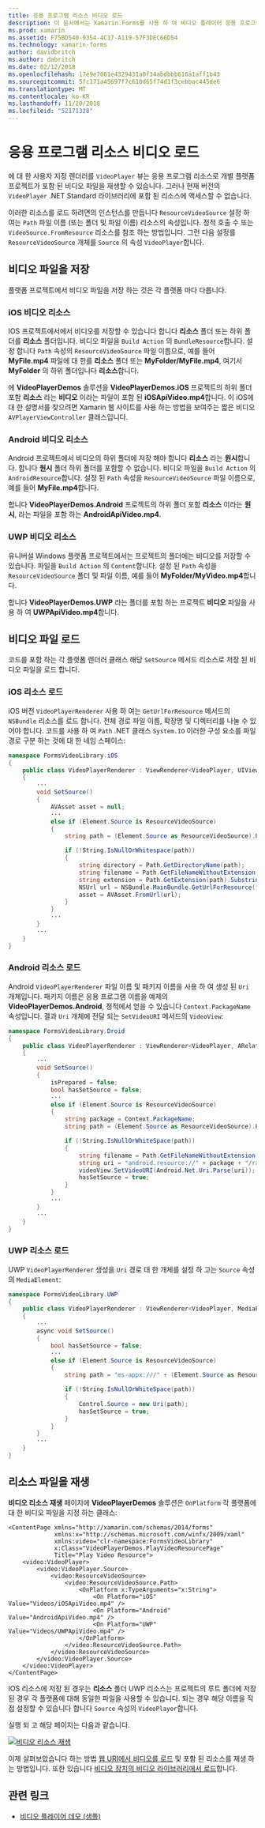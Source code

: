 ```yaml
---
title: 응용 프로그램 리소스 비디오 로드
description: 이 문서에서는 Xamarin.Forms를 사용 하 여 비디오 플레이어 응용 프로그램에서는 응용 프로그램 리소스로 저장 하는 비디오를 로드 하는 방법을 설명 합니다.
ms.prod: xamarin
ms.assetid: F75BD540-9354-4C17-A119-57F3DEC66D54
ms.technology: xamarin-forms
author: davidbritch
ms.author: dabritch
ms.date: 02/12/2018
ms.openlocfilehash: 17e9e7061e4329431a0f34abdbbb616a1aff1b43
ms.sourcegitcommit: 5fc171a45697f7c610d65f74d1f3cebbac445de6
ms.translationtype: MT
ms.contentlocale: ko-KR
ms.lasthandoff: 11/20/2018
ms.locfileid: "52171328"
---
```

# <a name="loading-application-resource-videos"></a>응용 프로그램 리소스 비디오 로드

에 대 한 사용자 지정 렌더러를 `VideoPlayer` 뷰는 응용 프로그램 리소스로 개별 플랫폼 프로젝트가 포함 된 비디오 파일을 재생할 수 있습니다. 그러나 현재 버전의 `VideoPlayer` .NET Standard 라이브러리에 포함 된 리소스에 액세스할 수 없습니다.

이러한 리소스를 로드 하려면의 인스턴스를 만듭니다 `ResourceVideoSource` 설정 하 여는 `Path` 파일 이름 (또는 폴더 및 파일 이름) 리소스의 속성입니다. 정적 호출 수 또는 `VideoSource.FromResource` 리소스를 참조 하는 방법입니다. 그런 다음 설정를 `ResourceVideoSource` 개체를 `Source` 의 속성 `VideoPlayer`합니다.

## <a name="storing-the-video-files"></a>비디오 파일을 저장

플랫폼 프로젝트에서 비디오 파일을 저장 하는 것은 각 플랫폼 마다 다릅니다.

### <a name="ios-video-resources"></a>iOS 비디오 리소스

IOS 프로젝트에서에서 비디오를 저장할 수 있습니다 합니다 **리소스** 폴더 또는 하위 폴더를 **리소스** 폴더입니다. 비디오 파일을 `Build Action` 의 `BundleResource`합니다. 설정 합니다 `Path` 속성의 `ResourceVideoSource` 파일 이름으로, 예를 들어 **MyFile.mp4** 파일에 대 한를 **리소스** 폴더 또는 **MyFolder/MyFile.mp4**, 여기서 **MyFolder** 의 하위 폴더입니다 **리소스**합니다.

에 **VideoPlayerDemos** 솔루션을 **VideoPlayerDemos.iOS** 프로젝트의 하위 폴더 포함 **리소스** 라는 **비디오** 이라는 파일이 포함 된 **iOSApiVideo.mp4**합니다. 이 iOS에 대 한 설명서를 찾으려면 Xamarin 웹 사이트를 사용 하는 방법을 보여주는 짧은 비디오 `AVPlayerViewController` 클래스입니다.

### <a name="android-video-resources"></a>Android 비디오 리소스

Android 프로젝트에서 비디오의 하위 폴더에 저장 해야 합니다 **리소스** 라는 **원시**합니다. 합니다 **원시** 폴더 하위 폴더를 포함할 수 없습니다. 비디오 파일을 `Build Action` 의 `AndroidResource`합니다. 설정 된 `Path` 속성을 `ResourceVideoSource` 파일 이름으로, 예를 들어 **MyFile.mp4**합니다.

합니다 **VideoPlayerDemos.Android** 프로젝트의 하위 폴더 포함 **리소스** 이라는 **원시**, 라는 파일을 포함 하는 **AndroidApiVideo.mp4**.

### <a name="uwp-video-resources"></a>UWP 비디오 리소스

유니버설 Windows 플랫폼 프로젝트에서는 프로젝트의 폴더에는 비디오를 저장할 수 있습니다. 파일을 `Build Action` 의 `Content`합니다. 설정 된 `Path` 속성을 `ResourceVideoSource` 폴더 및 파일 이름, 예를 들어 **MyFolder/MyVideo.mp4**합니다.

합니다 **VideoPlayerDemos.UWP** 라는 폴더를 포함 하는 프로젝트 **비디오** 파일을 사용 하 여 **UWPApiVideo.mp4**합니다.

## <a name="loading-the-video-files"></a>비디오 파일 로드

코드를 포함 하는 각 플랫폼 렌더러 클래스 해당 `SetSource` 메서드 리소스로 저장 된 비디오 파일을 로드 합니다.

### <a name="ios-resource-loading"></a>iOS 리소스 로드

iOS 버전 `VideoPlayerRenderer` 사용 하 여는 `GetUrlForResource` 메서드의 `NSBundle` 리소스를 로드 합니다. 전체 경로 파일 이름, 확장명 및 디렉터리를 나눌 수 있어야 합니다. 코드를 사용 하 여 `Path` .NET 클래스 `System.IO` 이러한 구성 요소를 파일 경로 구분 하는 것에 대 한 네임 스페이스:

```csharp
namespace FormsVideoLibrary.iOS
{
    public class VideoPlayerRenderer : ViewRenderer<VideoPlayer, UIView>
    {
        ···
        void SetSource()
        {
            AVAsset asset = null;
            ···
            else if (Element.Source is ResourceVideoSource)
            {
                string path = (Element.Source as ResourceVideoSource).Path;

                if (!String.IsNullOrWhitespace(path))
                {
                    string directory = Path.GetDirectoryName(path);
                    string filename = Path.GetFileNameWithoutExtension(path);
                    string extension = Path.GetExtension(path).Substring(1);
                    NSUrl url = NSBundle.MainBundle.GetUrlForResource(filename, extension, directory);
                    asset = AVAsset.FromUrl(url);
                }
            }
            ···
        }
        ···
    }
}
```

### <a name="android-resource-loading"></a>Android 리소스 로드

Android `VideoPlayerRenderer` 파일 이름 및 패키지 이름을 사용 하 여 생성 된 `Uri` 개체입니다. 패키지 이름은 응용 프로그램 이름을 예제의 **VideoPlayerDemos.Android**, 정적에서 얻을 수 있습니다 `Context.PackageName` 속성입니다. 결과 `Uri` 개체에 전달 되는 `SetVideoURI` 메서드의 `VideoView`:

```csharp
namespace FormsVideoLibrary.Droid
{
    public class VideoPlayerRenderer : ViewRenderer<VideoPlayer, ARelativeLayout>
    {
        ···    
        void SetSource()
        {
            isPrepared = false;
            bool hasSetSource = false;
            ···
            else if (Element.Source is ResourceVideoSource)
            {
                string package = Context.PackageName;
                string path = (Element.Source as ResourceVideoSource).Path;

                if (!String.IsNullOrWhiteSpace(path))
                {
                    string filename = Path.GetFileNameWithoutExtension(path).ToLowerInvariant();
                    string uri = "android.resource://" + package + "/raw/" + filename;
                    videoView.SetVideoURI(Android.Net.Uri.Parse(uri));
                    hasSetSource = true;
                }
            }
            ···
        }
        ···
    }
}
```

### <a name="uwp-resource-loading"></a>UWP 리소스 로드

UWP `VideoPlayerRenderer` 생성을 `Uri` 경로 대 한 개체를 설정 하 고는 `Source` 속성의 `MediaElement`:

```csharp
namespace FormsVideoLibrary.UWP
{
    public class VideoPlayerRenderer : ViewRenderer<VideoPlayer, MediaElement>
    {
        ···
        async void SetSource()
        {
            bool hasSetSource = false;
            ···
            else if (Element.Source is ResourceVideoSource)
            {
                string path = "ms-appx:///" + (Element.Source as ResourceVideoSource).Path;

                if (!String.IsNullOrWhiteSpace(path))
                {
                    Control.Source = new Uri(path);
                    hasSetSource = true;
                }
            }
        }
        ···
    }
}
```

## <a name="playing-the-resource-file"></a>리소스 파일을 재생

**비디오 리소스 재생** 페이지에 **VideoPlayerDemos** 솔루션은 `OnPlatform` 각 플랫폼에 대 한 비디오 파일을 지정 하는 클래스:

```xaml
<ContentPage xmlns="http://xamarin.com/schemas/2014/forms"
             xmlns:x="http://schemas.microsoft.com/winfx/2009/xaml"
             xmlns:video="clr-namespace:FormsVideoLibrary"
             x:Class="VideoPlayerDemos.PlayVideoResourcePage"
             Title="Play Video Resource">
    <video:VideoPlayer>
        <video:VideoPlayer.Source>
            <video:ResourceVideoSource>
                <video:ResourceVideoSource.Path>
                    <OnPlatform x:TypeArguments="x:String">
                        <On Platform="iOS" Value="Videos/iOSApiVideo.mp4" />
                        <On Platform="Android" Value="AndroidApiVideo.mp4" />
                        <On Platform="UWP" Value="Videos/UWPApiVideo.mp4" />
                    </OnPlatform>
                </video:ResourceVideoSource.Path>
            </video:ResourceVideoSource>
        </video:VideoPlayer.Source>
    </video:VideoPlayer>
</ContentPage>
```

IOS 리소스에 저장 된 경우는 **리소스** 폴더 UWP 리소스는 프로젝트의 루트 폴더에 저장 된 경우 각 플랫폼에 대해 동일한 파일을 사용할 수 있습니다. 되는 경우 해당 이름을 직접 설정할 수 있습니다 합니다 `Source` 속성의 `VideoPlayer`합니다.

실행 되 고 해당 페이지는 다음과 같습니다.

[![비디오 리소스 재생](loading-resources-images/playvideoresource-small.png "비디오 리소스 재생")](loading-resources-images/playvideoresource-large.png#lightbox "리소스 비디오 재생")

이제 살펴보았습니다 하는 방법 [웹 URI에서 비디오를 로드](web-videos.md) 및 포함 된 리소스를 재생 하는 방법입니다. 또한 있습니다 [비디오 장치의 비디오 라이브러리에서 로드](accessing-library.md)합니다.


## <a name="related-links"></a>관련 링크

- [비디오 플레이어 데모 (샘플)](https://developer.xamarin.com/samples/xamarin-forms/customrenderers/VideoPlayerDemos/)

